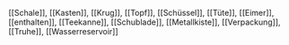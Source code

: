[[Schale]], [[Kasten]], [[Krug]], [[Topf]], [[Schüssel]], [[Tüte]], [[Eimer]], [[enthalten]], [[Teekanne]], [[Schublade]], [[Metallkiste]], [[Verpackung]], [[Truhe]], [[Wasserreservoir]]